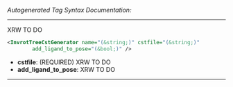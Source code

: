 _Autogenerated Tag Syntax Documentation:_

---
XRW TO DO

```xml
<InvrotTreeCstGenerator name="(&string;)" cstfile="(&string;)"
        add_ligand_to_pose="(&bool;)" />
```

-   **cstfile**: (REQUIRED) XRW TO DO
-   **add_ligand_to_pose**: XRW TO DO

---
